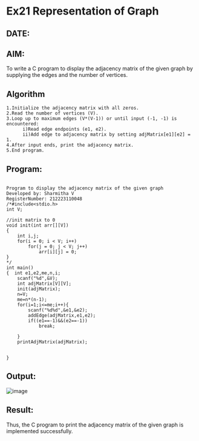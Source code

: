 # Ex21 Representation of Graph
## DATE:
## AIM:
To write a C program to display the adjacency matrix of the given graph by supplying the edges and the number of vertices.

## Algorithm
```
1.Initialize the adjacency matrix with all zeros.
2.Read the number of vertices (V).
3.Loop up to maximum edges (V*(V-1)) or until input (-1, -1) is encountered:
      i)Read edge endpoints (e1, e2).
      ii)Add edge to adjacency matrix by setting adjMatrix[e1][e2] = 1.
4.After input ends, print the adjacency matrix.
5.End program.
```
## Program:
```

Program to display the adjacency matrix of the given graph
Developed by: Sharmitha V
RegisterNumber: 212223110048
/*#include<stdio.h>
int V;

//init matrix to 0
void init(int arr[][V])
{
    int i,j;
    for(i = 0; i < V; i++)
        for(j = 0; j < V; j++)
            arr[i][j] = 0;
}
*/
int main()
{  int e1,e2,me,n,i;
    scanf("%d",&V);
    int adjMatrix[V][V];
    init(adjMatrix);
    n=V;
    me=n*(n-1);
    for(i=1;i<=me;i++){
        scanf("%d%d",&e1,&e2);
        addEdge(adjMatrix,e1,e2);
        if((e1==-1)&&(e2==-1))
            break;
        
    }
    printAdjMatrix(adjMatrix);

 
}

```

## Output:

![image](https://github.com/user-attachments/assets/1b894b3f-15f3-4214-add6-7a2dc271641a)



## Result:
Thus, the C program to print the adjacency matrix of the given graph is implemented successfully.
